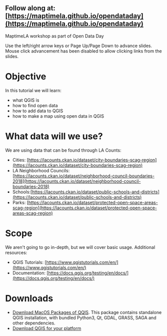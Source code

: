 ## Follow along at: [https://maptimela.github.io/opendataday](https://maptimela.github.io/opendataday)
MaptimeLA workshop as part of Open Data Day

Use the left/right arrow keys or Page Up/Page Down to advance slides. Mouse click advancement has been disabled to allow clicking links from the slides.

# Objective
In this tutorial we will learn:
* what QGIS is
* how to find open data
* how to add data to QGIS
* how to make a map using open data in QGIS


# What data will we use?
We are using data that can be found through LA Counts:
* Cities: [https://lacounts.ckan.io/dataset/city-boundaries-scag-region](https://lacounts.ckan.io/dataset/city-boundaries-scag-region)
* LA Neighborhood Councils: [https://lacounts.ckan.io/dataset/neighborhood-council-boundaries-2018](https://lacounts.ckan.io/dataset/neighborhood-council-boundaries-2018)
* Schools:[https://lacounts.ckan.io/dataset/public-schools-and-districts](https://lacounts.ckan.io/dataset/public-schools-and-districts)
* Parks: [https://lacounts.ckan.io/dataset/protected-open-space-areas-scag-region](https://lacounts.ckan.io/dataset/protected-open-space-areas-scag-region)

# Scope
We aren't going to go in-depth, but we will cover basic usage. Additional resources:
* QGIS Tutorials: [https://www.qgistutorials.com/en/](https://www.qgistutorials.com/en/)
* Documentation: [https://docs.qgis.org/testing/en/docs/](https://docs.qgis.org/testing/en/docs/)

# Downloads
* [Download MacOS Packages of QQIS](https://lutraconsulting.github.io/qgis-mac-packager/). This package contains standalone QGIS installation, with bundled Python3, Qt, GDAL, GRASS, SAGA and other dependencies. 
* [Download QGIS for your platform](https://www.qgis.org/en/site/forusers/download.html)
